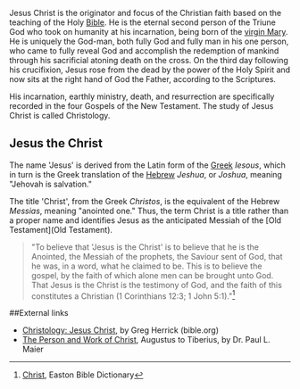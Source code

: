 Jesus Christ is the originator and focus of the Christian faith based on the teaching of the Holy [Bible](Bible). He is the eternal second person of the Triune God who took on humanity at his incarnation, being born of the [virgin Mary](Virgin_birth_of_Jesus). He is uniquely the God-man, both fully God and fully man in his one person, who came to fully reveal God and accomplish the redemption of mankind through his sacrificial atoning death on the cross. On the third day following his crucifixion, Jesus rose from the dead by the power of the Holy Spirit and now sits at the right hand of God the Father, according to the Scriptures.

His incarnation, earthly ministry, death, and resurrection are specifically recorded in the four Gospels of the New Testament. The study of Jesus Christ is called Christology.

## Jesus the Christ
The name 'Jesus' is derived from the Latin form of the [Greek](Greek) _Iesous_, which in turn is the Greek translation of the [Hebrew](Hebrew) _Jeshua_, or _Joshua_, meaning "Jehovah is salvation." 

The title 'Christ', from the Greek _Christos_, is the equivalent of the Hebrew _Messias_, meaning "anointed one." Thus, the term Christ is a title rather than a proper name and identifies Jesus as the anticipated Messiah of the [Old Testament](Old Testament).

> "To believe that 'Jesus is the Christ' is to believe that he is the Anointed, the Messiah of the prophets, the Saviour sent of God, that he was, in a word, what he claimed to be. This is to believe the gospel, by the faith of which alone men can be brought unto God. That Jesus is the Christ is the testimony of God, and the faith of this constitutes a Christian (1 Corinthians 12:3; 1 John 5:1)."[^1]

[^1]: [Christ](http://eastonsbibledictionary.com/c/christ.htm), Easton Bible Dictionary

##External links
* [Christology: Jesus Christ](http://www.bible.org/page.asp?page_id=726), by Greg Herrick (bible.org)
* [The Person and Work of Christ](http://www.mtio.com/articles/bissar49.htm), Augustus to Tiberius, by Dr. Paul L. Maier